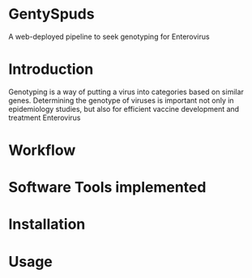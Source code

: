 # GentySpuds
A web-deployed pipeline to seek genotyping for Enterovirus

# Introduction
Genotyping is a way of putting a virus into categories based on similar genes.
Determining the genotype of viruses is important not only in epidemiology studies, but also for efficient vaccine development
and treatment
Enterovirus       

# Workflow

# Software Tools implemented

# Installation

# Usage

